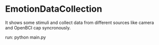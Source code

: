 # EmotionDataCollection

It shows some stimuli and collect data from different sources like camera and OpenBCI cap syncronously.

run:   python main.py
